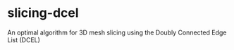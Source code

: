 # slicing-dcel
An optimal algorithm for 3D mesh slicing using the Doubly Connected Edge List (DCEL)

